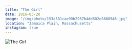 ```yaml
---
title: "The Girl"
date: 2016-03-20
image: "/img/photo/153a531cae90b2937b4dd602e6680946.jpg"
location: "Jamaica Plain, Massachusetts"
instagram: true
---
```


![The Girl](/img/photo/153a531cae90b2937b4dd602e6680946.jpg)
